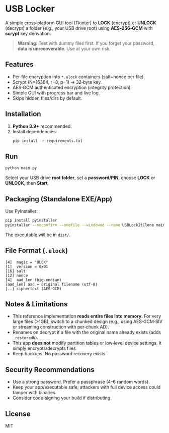 # USB Locker

A simple cross‑platform GUI tool (Tkinter) to **LOCK** (encrypt) or **UNLOCK** (decrypt) a folder (e.g., your USB drive root) using **AES‑256‑GCM** with **scrypt** key derivation.

> **Warning:** Test with dummy files first. If you forget your password, **data is unrecoverable**. Use at your own risk.

## Features
- Per‑file encryption into `*.ulock` containers (salt+nonce per file).
- Scrypt (N=16384, r=8, p=1) → 32‑byte key.
- AES‑GCM authenticated encryption (integrity protection).
- Simple GUI with progress bar and live log.
- Skips hidden files/dirs by default.

## Installation
1. **Python 3.9+** recommended.
2. Install dependencies:
   ```bash
   pip install -r requirements.txt
   ```

## Run
```bash
python main.py
```

Select your USB drive **root folder**, set a **password/PIN**, choose **LOCK** or **UNLOCK**, then **Start**.

## Packaging (Standalone EXE/App)
Use PyInstaller:
```bash
pip install pyinstaller
pyinstaller --noconfirm --onefile --windowed --name USBLockItClone main.py
```
The executable will be in `dist/`.

## File Format (`.ulock`)
```
[4]  magic = "ULCK"
[1]  version = 0x01
[16] salt
[12] nonce
[4]  aad_len (big‑endian)
[aad_len] aad = original filename (utf‑8)
[..] ciphertext (AES‑GCM)
```

## Notes & Limitations
- This reference implementation **reads entire files into memory**. For very large files (>1GB), switch to a chunked design (e.g., using AES‑GCM‑SIV or streaming construction with per‑chunk AD).
- Renames on decrypt if a file with the original name already exists (adds `_restoredN`).
- This app **does not** modify partition tables or low‑level device settings. It simply encrypts/decrypts files.
- Keep backups. No password recovery exists.

## Security Recommendations
- Use a strong password. Prefer a passphrase (4–6 random words).
- Keep your app/executable safe; attackers with full device access could tamper with binaries.
- Consider code‑signing your build if distributing.

## License
MIT
